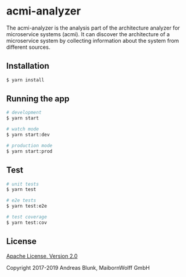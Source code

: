 # acmi-analyzer

The acmi-analyzer is the analysis part of the architecture analyzer for microservice systems (acmi). It can discover the architecture of a microservice system by collecting information about the system from different sources.

## Installation

```bash
$ yarn install
```

## Running the app

```bash
# development
$ yarn start

# watch mode
$ yarn start:dev

# production mode
$ yarn start:prod
```

## Test

```bash
# unit tests
$ yarn test

# e2e tests
$ yarn test:e2e

# test coverage
$ yarn test:cov
```

## License

[Apache License, Version 2.0](LICENSE)

Copyright 2017-2019 Andreas Blunk, MaibornWolff GmbH
